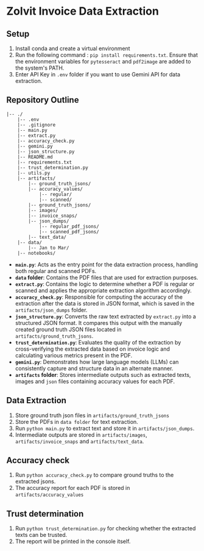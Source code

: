 # Zolvit Invoice Data Extraction 
## Setup 
1. Install conda and create a virtual environment
2. Run the following command : `pip install requirements.txt`. Ensure that the environment variables for `pytesseract` and `pdf2image` are added to the system's PATH.
3. Enter API Key in `.env` folder if you want to use Gemini API for data extraction.

## Repository Outline
```
|-- ./
    |-- .env
    |-- .gitignore
    |-- main.py
    |-- extract.py
    |-- accuracy_check.py
    |-- gemini.py
    |-- json_structure.py
    |-- README.md
    |-- requirements.txt
    |-- trust_determination.py
    |-- utils.py
    |-- artifacts/
        |-- ground_truth_jsons/
        |-- accuracy_values/
            |-- regular/
            |-- scanned/
        |-- ground_truth_jsons/
        |-- images/
        |-- invoice_snaps/
        |-- json_dumps/
            |-- regular_pdf_jsons/
            |-- scanned_pdf_jsons/
        |-- text_data/
    |-- data/
        |-- Jan to Mar/
    |-- notebooks/
```
- **`main.py`**: Acts as the entry point for the data extraction process, handling both regular and scanned PDFs.
- **`data` folder**: Contains the PDF files that are used for extraction purposes.
- **`extract.py`**: Contains the logic to determine whether a PDF is regular or scanned and applies the appropriate extraction algorithm accordingly.
- **`accuracy_check.py`**: Responsible for computing the accuracy of the extraction after the data is stored in JSON format, which is saved in the `artifacts/json_dumps` folder.
- **`json_structure.py`**: Converts the raw text extracted by `extract.py` into a structured JSON format. It compares this output with the manually created ground truth JSON files located in `artifacts/ground_truth_jsons`.
- **`trust_determination.py`**: Evaluates the quality of the extraction by cross-verifying the extracted data based on invoice logic and calculating various metrics present in the PDF.
- **`gemini.py`**: Demonstrates how large language models (LLMs) can consistently capture and structure data in an alternate manner.
- **`artifacts` folder**: Stores intermediate outputs such as extracted texts, images and `json` files containing accuracy values for each PDF.

## Data Extraction
1. Store ground truth json files in `artifacts/ground_truth_jsons`
2. Store the PDFs in `data folder` for text extraction.
3. Run `python main.py` to extract text and store it in `artifacts/json_dumps`. 
4. Intermediate outputs are stored in `artifacts/images`, `artifacts/invoice_snaps` and `artifacts/text_data`.

## Accuracy check
1. Run `python accuracy_check.py` to compare ground truths to the extracted jsons. 
2. The accuracy report for each PDF is stored in `artifacts/accuracy_values`

## Trust determination
1. Run `python trust_determination.py` for checking whether the extracted texts can be trusted.
2. The report will be printed in the console itself. 